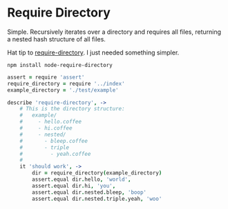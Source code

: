 # Require Directory

Simple. Recursively iterates over a directory and requires all files, returning a nested hash structure of all files.

Hat tip to [require-directory](https://github.com/TroyGoode/node-require-directory). I just needed something simpler.

```
npm install node-require-directory
```

```coffee
assert = require 'assert'
require_directory = require '../index'
example_directory = './test/example'

describe 'require-directory', ->
	# This is the directory structure:
	#   example/
	#     - hello.coffee
	#     - hi.coffee
	#     - nested/
	#       - bleep.coffee
	#       - triple
	#         - yeah.coffee
	#
	it 'should work', ->
		dir = require_directory(example_directory)
		assert.equal dir.hello, 'world',
		assert.equal dir.hi, 'you',
		assert.equal dir.nested.bleep, 'boop'
		assert.equal dir.nested.triple.yeah, 'woo'
```